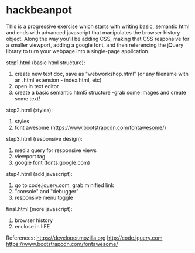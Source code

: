 # hackbeanpot
This is a progressive exercise which starts with writing basic, semantic html and ends with advanced javascript that manipulates the browser history object. Along the way you'll be adding CSS, making that CSS responsive for a smaller viewport, adding a google font, and then referencing the jQuery library to turn your webpage into a single-page application.

step1.html (basic html structure):
1. create new text doc, save as "webworkshop.html" (or any filename with an .html extension - index.html, etc)
2. open in text editor
3. create a basic semantic html5 structure
	-grab some images and create some text!

step2.html (styles):
1. styles
2. font awesome (https://www.bootstrapcdn.com/fontawesome/)

step3.html (responsive design):
1. media query for responsive views
2. viewport tag
3. google font (fonts.google.com)

step4.html (add javascript):
1. go to code.jquery.com, grab minified link
2. "console" and "debugger"
3. responsive menu toggle

final.html (more javascript):
1. browser history
2. enclose in IIFE

References:
https://developer.mozilla.org
http://code.jquery.com
https://www.bootstrapcdn.com/fontawesome/
